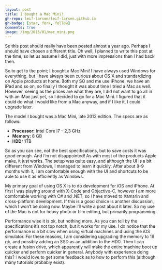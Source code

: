 ```yaml
---
layout: post
title: I bought a Mac Mini!
gh-repo: leif-larsen/leif-larsen.github.io
gh-badge: [star, fork, follow]
comments: true
image: /img/2015/01/mac_mini.png
---
```

    
    
So this post should really have been posted almost a year ago. Perhaps I should have chosen a different title. Oh well, I planned to write this post at the time, so let us assume I did, just with more impressions than I had back then.

So to get to the point; I bought a Mac Mini! I have always used Windows for everything, but I have always been curious about OS X and standardizing on Apple products at home. Both my SO and me use iPhone, we have an iPad and so on, so finally I thought it was about time I tried a Mac as well. However, seeing as the prices are what they are, I did not want to go all in with an iMac just yet, so I decided to go for a Mac Mini. I figured that it could do what I would like from a Mac anyway, and if I like it, I could upgrade later.

The model I bought was a Mac Mini, late 2012 edition. The specs are as follows:

* **Processor:** Intel Core I7 – 2,3 GHz
* **Memory:** 8 GB
* **HDD:** 1TB

So as you can see, not the best specifications, but to save costs it was good enough. And I’m not disappointed! As with most of the products Apple make, it just works. The setup was quite easy, and although the UI is a bit different from Windows, I managed to learn it quickly. After about 8-9 months with it, I am comfortable enough with the UI and shortcuts to be able to use it as efficiently as Windows.

My primary goal of using OS X is to do development for iOS and iPhone. At first I was playing around with X-Code and Objective-C, however I am more comfortable working with C# and .NET, so I have moved to Xamarin and cross-platform development. If this is a good choice is another discussion, which I won’t be doing now. Maybe I’ll write a post about it later. So my use of the Mac is not for heavy photo or film editing, but primarily programming.

Performance wise it is ok, but nothing more. As you can tell by the specifications it’s not top notch, but it works for my use. I do notice that the performance is a bit slow when using virtual machines and using the iOS simulator. For these reasons, I am considering upgrading the memory to 16 gb, and possibly adding an SSD as an addition to the HDD. Then I can create a fusion drive, which apparently will make the entire machine boot up quicker and perform quicker in general. Anybody with experience doing this? I would love to get some feedback as to how to perform this (although many tutorials probably exist).



